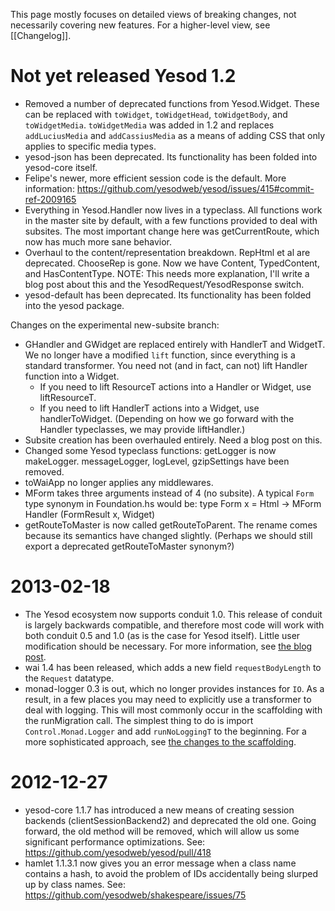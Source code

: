 This page mostly focuses on detailed views of breaking changes, not necessarily covering new features. For a higher-level view, see [[Changelog]].

# Not yet released Yesod 1.2

* Removed a number of deprecated functions from Yesod.Widget. These can be replaced with `toWidget`, `toWidgetHead`, `toWidgetBody`, and `toWidgetMedia`. `toWidgetMedia` was added in 1.2 and replaces `addLuciusMedia` and `addCassiusMedia` as a means of adding CSS that only applies to specific media types.
* yesod-json has been deprecated. Its functionality has been folded into yesod-core itself.
* Felipe's newer, more efficient session code is the default. More information: https://github.com/yesodweb/yesod/issues/415#commit-ref-2009165
* Everything in Yesod.Handler now lives in a typeclass. All functions work in the master site by default, with a few functions provided to deal with subsites. The most important change here was getCurrentRoute, which now has much more sane behavior.
* Overhaul to the content/representation breakdown. RepHtml et al are deprecated. ChooseRep is gone. Now we have Content, TypedContent, and HasContentType. NOTE: This needs more explanation, I'll write a blog post about this and the YesodRequest/YesodResponse switch.
* yesod-default has been deprecated. Its functionality has been folded into the yesod package.

Changes on the experimental new-subsite branch:

* GHandler and GWidget are replaced entirely with HandlerT and WidgetT. We no longer have a modified `lift` function, since everything is a standard transformer. You need not (and in fact, can not) lift Handler function into a Widget.
    * If you need to lift ResourceT actions into a Handler or Widget, use liftResourceT.
    * If you need to lift HandlerT actions into a Widget, use handlerToWidget. (Depending on how we go forward with the Handler typeclasses, we may provide liftHandler.)
* Subsite creation has been overhauled entirely. Need a blog post on this.
* Changed some Yesod typeclass functions: getLogger is now makeLogger. messageLogger, logLevel, gzipSettings have been removed.
* toWaiApp no longer applies any middlewares.
* MForm takes three arguments instead of 4 (no subsite). A typical `Form` type synonym in Foundation.hs would be: type Form x = Html -> MForm Handler (FormResult x, Widget)
* getRouteToMaster is now called getRouteToParent. The rename comes because its semantics have changed slightly. (Perhaps we should still export a deprecated getRouteToMaster synonym?)

# 2013-02-18

* The Yesod ecosystem now supports conduit 1.0. This release of conduit is largely backwards compatible, and therefore most code will work with both conduit 0.5 and 1.0 (as is the case for Yesod itself). Little user modification should be necessary. For more information, see [the blog post](http://www.yesodweb.com/blog/2013/02/upcoming-conduit-1-0).
* wai 1.4 has been released, which adds a new field `requestBodyLength` to the `Request` datatype.
* monad-logger 0.3 is out, which no longer provides instances for `IO`. As a result, in a few places you may need to explicitly use a transformer to deal with logging. This will most commonly occur in the scaffolding with the runMigration call. The simplest thing to do is import `Control.Monad.Logger` and add `runNoLoggingT` to the beginning. For a more sophisticated approach, see [the changes to the scaffolding](https://github.com/yesodweb/yesod-scaffold/commit/578ae4068fd99c3a8ed219db75f477e44da484a4#L0R66).

# 2012-12-27

* yesod-core 1.1.7 has introduced a new means of creating session backends (clientSessionBackend2) and deprecated the old one. Going forward, the old method will be removed, which will allow us some significant performance optimizations. See: https://github.com/yesodweb/yesod/pull/418
* hamlet 1.1.3.1 now gives you an error message when a class name contains a hash, to avoid the problem of IDs accidentally being slurped up by class names. See: https://github.com/yesodweb/shakespeare/issues/75